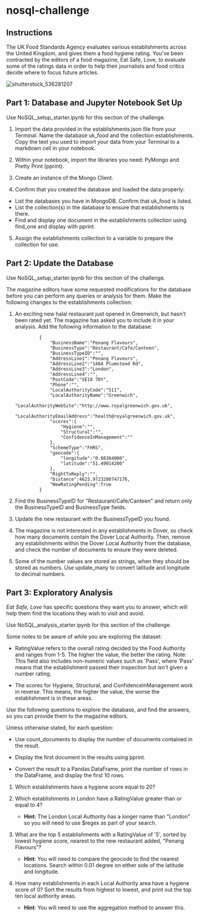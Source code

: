 # nosql-challenge
## Instructions
The UK Food Standards Agency evaluates various establishments across the United Kingdom, and gives them a food hygiene rating. You've been contracted by the editors of a food magazine, Eat Safe, Love, to evaluate some of the ratings data in order to help their journalists and food critics decide where to focus future articles.

![shutterstock_536281207](https://user-images.githubusercontent.com/118202453/226353713-386d9464-7420-4be2-b5c3-f59a3684a513.jpg)


## Part 1: Database and Jupyter Notebook Set Up
Use NoSQL_setup_starter.ipynb for this section of the challenge.

1. Import the data provided in the establishments.json file from your Terminal. Name the database uk_food and the collection establishments. Copy the text you used to import your data from your Terminal to a markdown cell in your notebook.

2. Within your notebook, import the libraries you need: PyMongo and Pretty Print (pprint).

3. Create an instance of the Mongo Client.

4. Confirm that you created the database and loaded the data properly:

  - List the databases you have in MongoDB. Confirm that uk_food is listed.
  - List the collection(s) in the database to ensure that establishments is there.
  - Find and display one document in the establishments collection using find_one and display with pprint.


5. Assign the establishments collection to a variable to prepare the collection for use.


## Part 2: Update the Database
Use NoSQL_setup_starter.ipynb for this section of the challenge.

The magazine editors have some requested modifications for the database before you can perform any queries or analysis for them. Make the following changes to the establishments collection:

1. An exciting new halal restaurant just opened in Greenwich, but hasn't been rated yet. The magazine has asked you to include it in your analysis. Add the following information to the database:

                {
                    "BusinessName":"Penang Flavours",
                    "BusinessType":"Restaurant/Cafe/Canteen",
                    "BusinessTypeID":"",
                    "AddressLine1":"Penang Flavours",
                    "AddressLine2":"146A Plumstead Rd",
                    "AddressLine3":"London",
                    "AddressLine4":"",
                    "PostCode":"SE18 7DY",
                    "Phone":"",
                    "LocalAuthorityCode":"511",
                    "LocalAuthorityName":"Greenwich",
                    "LocalAuthorityWebSite":"http://www.royalgreenwich.gov.uk",
                    "LocalAuthorityEmailAddress":"health@royalgreenwich.gov.uk",
                    "scores":{
                        "Hygiene":"",
                        "Structural":"",
                        "ConfidenceInManagement":""
                    },
                    "SchemeType":"FHRS",
                    "geocode":{
                        "longitude":"0.08384000",
                        "latitude":"51.49014200"
                    },
                    "RightToReply":"",
                    "Distance":4623.9723280747176,
                    "NewRatingPending":True
                }


2. Find the BusinessTypeID for "Restaurant/Cafe/Canteen" and return only the BusinessTypeID and BusinessType fields.

3. Update the new restaurant with the BusinessTypeID you found.

4. The magazine is not interested in any establishments in Dover, so check how many documents contain the Dover Local Authority. Then, remove any establishments within the Dover Local Authority from the database, and check the number of documents to ensure they were deleted.

5. Some of the number values are stored as strings, when they should be stored as numbers. Use update_many to convert latitude and longitude to decimal numbers.


## Part 3: Exploratory Analysis
_Eat Safe, Love_ has specific questions they want you to answer, which will help them find the locations they wish to visit and avoid.

Use NoSQL_analysis_starter.ipynb for this section of the challenge.

Some notes to be aware of while you are exploring the dataset:

- RatingValue refers to the overall rating decided by the Food Authority and ranges from 1-5. The higher the value, the better the rating. Note: This field also includes non-numeric values such as 'Pass', where 'Pass' means that the establishment passed their inspection but isn't given a number rating.

- The scores for Hygiene, Structural, and ConfidenceInManagement work in reverse. This means, the higher the value, the worse the establishment is in these areas.

Use the following questions to explore the database, and find the answers, so you can provide them to the magazine editors.

Unless otherwise stated, for each question:

- Use count_documents to display the number of documents contained in the result.

- Display the first document in the results using pprint.

- Convert the result to a Pandas DataFrame, print the number of rows in the DataFrame, and display the first 10 rows.

1. Which establishments have a hygiene score equal to 20?

2. Which establishments in London have a RatingValue greater than or equal to 4?

    - **Hint**: The London Local Authority has a longer name than "London" so you will need to use $regex as part of your search.

3. What are the top 5 establishments with a RatingValue of '5', sorted by lowest hygiene score, nearest to the new restaurant added, "Penang Flavours"?

    - **Hint**: You will need to compare the geocode to find the nearest locations. Search within 0.01 degree on either side of the latitude and longitude.

4. How many establishments in each Local Authority area have a hygiene score of 0? Sort the results from highest to lowest, and print out the top ten local authority areas.

    - **Hint**: You will need to use the aggregation method to answer this.
